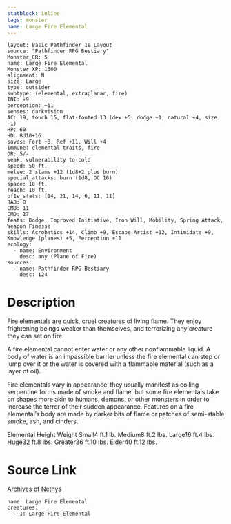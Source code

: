 ```yaml
---
statblock: inline
tags: monster
name: Large Fire Elemental
---
```

```statblock
layout: Basic Pathfinder 1e Layout
source: "Pathfinder RPG Bestiary"
Monster_CR: 5
name: Large Fire Elemental
Monster_XP: 1600
alignment: N
size: Large
type: outsider
subtype: (elemental, extraplanar, fire)
INI: +9
perception: +11
senses: darkvision
AC: 19, touch 15, flat-footed 13 (dex +5, dodge +1, natural +4, size -1)
HP: 60
HD: 8d10+16
saves: Fort +8, Ref +11, Will +4
immune: elemental traits, fire
DR: 5/-
weak: vulnerability to cold
speed: 50 ft.
melee: 2 slams +12 (1d8+2 plus burn)
special_attacks: burn (1d8, DC 16)
space: 10 ft.
reach: 10 ft.
pf1e_stats: [14, 21, 14, 6, 11, 11]
BAB: 8
CMB: 11
CMD: 27
feats: Dodge, Improved Initiative, Iron Will, Mobility, Spring Attack, Weapon Finesse
skills: Acrobatics +14, Climb +9, Escape Artist +12, Intimidate +9, Knowledge (planes) +5, Perception +11
ecology:
  - name: Environment
    desc: any (Plane of Fire)
sources:
  - name: Pathfinder RPG Bestiary
    desc: 124
```
# Description
Fire elementals are quick, cruel creatures of living flame. They enjoy frightening beings weaker than themselves, and terrorizing any creature they can set on fire.

A fire elemental cannot enter water or any other nonflammable liquid. A body of water is an impassible barrier unless the fire elemental can step or jump over it or the water is covered with a flammable material (such as a layer of oil).

Fire elementals vary in appearance-they usually manifest as coiling serpentine forms made of smoke and flame, but some fire elementals take on shapes more akin to humans, demons, or other monsters in order to increase the terror of their sudden appearance. Features on a fire elemental’s body are made by darker bits of flame or patches of semi-stable smoke, ash, and cinders.

Elemental Height Weight Small4 ft.1 lb. Medium8 ft.2 lbs. Large16 ft.4 lbs. Huge32 ft.8 lbs. Greater36 ft.10 lbs. Elder40 ft.12 lbs.
# Source Link
[Archives of Nethys](https://aonprd.com/MonsterDisplay.aspx?ItemName=Large%20Fire%20Elemental)
```encounter-table
name: Large Fire Elemental
creatures:
  - 1: Large Fire Elemental
```

